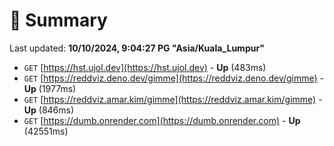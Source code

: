 # 📖 Summary
Last updated: **10/10/2024, 9:04:27 PG "Asia/Kuala_Lumpur"**

- `GET` [https://hst.ujol.dev](https://hst.ujol.dev) - **Up** (483ms)
- `GET` [https://reddviz.deno.dev/gimme](https://reddviz.deno.dev/gimme) - **Up** (1977ms)
- `GET` [https://reddviz.amar.kim/gimme](https://reddviz.amar.kim/gimme) - **Up** (846ms)
- `GET` [https://dumb.onrender.com](https://dumb.onrender.com) - **Up** (42551ms)
